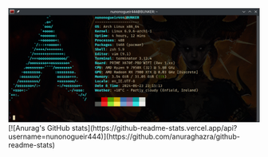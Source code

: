 <div id="" align="center">
<a><img src="/images/fastfetch.png" alt="fastfetch" width="" height=""></a>
</div>
[![Anurag's GitHub stats](https://github-readme-stats.vercel.app/api?username=nunonogueir444)](https://github.com/anuraghazra/github-readme-stats)
